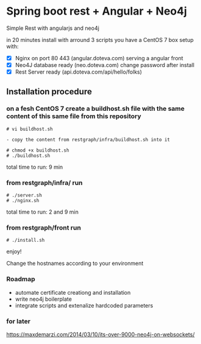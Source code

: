 # Spring boot rest + Angular + Neo4j
Simple Rest with angularjs and neo4j
                        
in 20 minutes install with arround 3 scripts you have a CentOS 7 box setup with:

   - [x] Nginx on port 80 443  (angular.doteva.com) serving a angular front
   - [x] Neo4J database ready  (neo.doteva.com) change password after install 
   - [x] Rest Server ready     (api.doteva.com/api/hello/folks)
   
 ## Installation procedure  

### on a fesh CentOS 7 create a buildhost.sh file with the same content of this same file from this repository
```
# vi buildhost.sh

- copy the content from restgraph/infra/buildhost.sh into it

# chmod +x buildhost.sh
# ./buildhost.sh
```
total time to run: 9 min

### from restgraph/infra/ run
```
# ./server.sh
# ./nginx.sh
```
total time to run: 2 and 9 min

### from restgraph/front run
```
# ./install.sh
```
enjoy!

Change the hostnames according to your environment

### Roadmap

- automate certificate creationg and installation
- write neo4j boilerplate
- integrate scripts and extenalize hardcoded parameters

### for later

https://maxdemarzi.com/2014/03/10/its-over-9000-neo4j-on-websockets/

